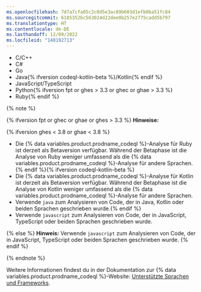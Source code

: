 ```yaml
---
ms.openlocfilehash: 7d7a7cfa05c2c0d5e3ac89b603d1efb0ba51fc84
ms.sourcegitcommit: 6185352bc563024d22dee0b257e2775cadd5b797
ms.translationtype: HT
ms.contentlocale: de-DE
ms.lasthandoff: 12/09/2022
ms.locfileid: "148192713"
---
```

<!-- If you update the list of supported languages for CodeQL, update docs-internal/content/get-started/learning-about-github/github-language-support.md to reflect the changes. -->
- C/C++
- C#
- Go
- Java{% ifversion codeql-kotlin-beta %}/Kotlin{% endif %}
- JavaScript/TypeScript
- Python{% ifversion fpt or ghes > 3.3 or ghec or ghae > 3.3 %}
- Ruby{% endif %}

{% note %}

{% ifversion fpt or ghec or ghae or ghes > 3.3 %} **Hinweise:**

{% ifversion ghes < 3.8 or ghae < 3.8 %}
- Die {% data variables.product.prodname_codeql %}-Analyse für Ruby ist derzeit als Betaversion verfügbar. Während der Betaphase ist die Analyse von Ruby weniger umfassend als die {% data variables.product.prodname_codeql %}-Analyse für andere Sprachen.{% endif %}{% ifversion codeql-kotlin-beta %}
- Die {% data variables.product.prodname_codeql %}-Analyse für Kotlin ist derzeit als Betaversion verfügbar. Während der Betaphase ist die Analyse von Kotlin weniger umfassend als die {% data variables.product.prodname_codeql %}-Analyse für andere Sprachen.
- Verwende `java` zum Analysieren von Code, der in Java, Kotlin oder beiden Sprachen geschrieben wurde.{% endif %}
- Verwende `javascript` zum Analysieren von Code, der in JavaScript, TypeScript oder beiden Sprachen geschrieben wurde.

{% else %} **Hinweis:** Verwende `javascript` zum Analysieren von Code, der in JavaScript, TypeScript oder beiden Sprachen geschrieben wurde.
{% endif %}

{% endnote %}

Weitere Informationen findest du in der Dokumentation zur {% data variables.product.prodname_codeql %}-Website: [Unterstützte Sprachen und Frameworks](https://codeql.github.com/docs/codeql-overview/supported-languages-and-frameworks/).
